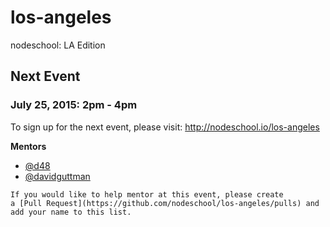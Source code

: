 los-angeles
===========

nodeschool: LA Edition

## Next Event

### July 25, 2015: 2pm - 4pm

To sign up for the next event, please visit: http://nodeschool.io/los-angeles

**Mentors**
 * [@d48](https://github.com/d48)
 * [@davidguttman](https://github.com/davidguttman)

```
If you would like to help mentor at this event, please create 
a [Pull Request](https://github.com/nodeschool/los-angeles/pulls) and add your name to this list.
```

